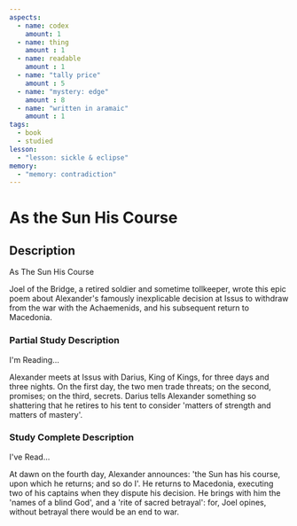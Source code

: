 ```yaml
---
aspects: 
  - name: codex
    amount: 1
  - name: thing
    amount : 1
  - name: readable
    amount : 1
  - name: "tally price"
    amount : 5
  - name: "mystery: edge"
    amount : 8
  - name: "written in aramaic"
    amount : 1
tags:
  - book
  - studied
lesson:
  - "lesson: sickle & eclipse"
memory:
  - "memory: contradiction"
---
```


# As the Sun His Course

## Description
As The Sun His Course

Joel of the Bridge, a retired soldier and sometime tollkeeper, wrote this epic poem about Alexander's famously inexplicable decision at Issus to withdraw from the war with the Achaemenids, and his subsequent return to Macedonia.
### Partial Study Description
I'm Reading...

Alexander meets at Issus with Darius, King of Kings, for three days and three nights. On the first day, the two men trade threats; on the second, promises; on the third, secrets. Darius tells Alexander something so shattering that he retires to his tent to consider 'matters of strength and matters of mastery'.
### Study Complete Description
I've Read...

At dawn on the fourth day, Alexander announces: 'the Sun has his course, upon which he returns; and so do I'. He returns to Macedonia, executing two of his captains when they dispute his decision. He brings with him the 'names of a blind God', and a 'rite of sacred betrayal': for, Joel opines, without betrayal there would be an end to war.